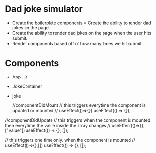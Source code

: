 # Dad joke simulator

- Create the boilerplate components
  = Create the ability to render dad jokes on the page.
- Create the ability to render dad jokes on the page when the user hits submit.
- Render components based off of how many times we hit submit.

# Components

- App . js
- JokeContainer
- joke

  //componentDidMount
  // this triggers everytime the component is updated or mounted
  // useEffect(()=>{})
  useEffect(() => {});

//componentDidUpdate
// this triggers when the component is mounted. then everytime the value inside the array changes
// useEffect(()=>{},["value"])
useEffect(() => {}, []);

// this triggers one time only. when the component is mounted
// useEffect(()=>{},[])
useEffect(() => {}, []);
